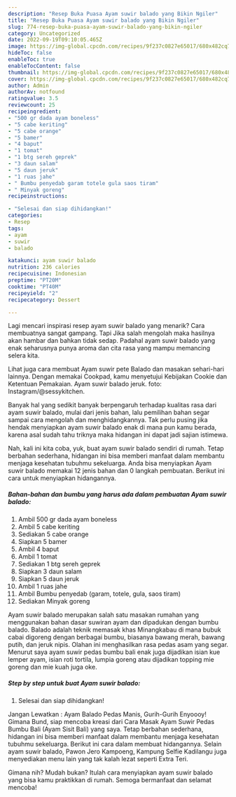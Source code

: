 ```yaml
---
description: "Resep Buka Puasa Ayam suwir balado yang Bikin Ngiler"
title: "Resep Buka Puasa Ayam suwir balado yang Bikin Ngiler"
slug: 774-resep-buka-puasa-ayam-suwir-balado-yang-bikin-ngiler
category: Uncategorized
date: 2022-09-19T09:10:05.465Z
image: https://img-global.cpcdn.com/recipes/9f237c0827e65017/680x482cq70/ayam-suwir-balado-foto-resep-utama.jpg
hideToc: false
enableToc: true
enableTocContent: false
thumbnail: https://img-global.cpcdn.com/recipes/9f237c0827e65017/680x482cq70/ayam-suwir-balado-foto-resep-utama.jpg
cover: https://img-global.cpcdn.com/recipes/9f237c0827e65017/680x482cq70/ayam-suwir-balado-foto-resep-utama.jpg
author: Admin
authorAv: notfound
ratingvalue: 3.5
reviewcount: 25
recipeingredient:
- "500 gr dada ayam boneless"
- "5 cabe keriting"
- "5 cabe orange"
- "5 bamer"
- "4 baput"
- "1 tomat"
- "1 btg sereh geprek"
- "3 daun salam"
- "5 daun jeruk"
- "1 ruas jahe"
- " Bumbu penyedab garam totele gula saos tiram"
- " Minyak goreng"
recipeinstructions:

- "Selesai dan siap dihidangkan!"
categories:
- Resep
tags:
- ayam
- suwir
- balado

katakunci: ayam suwir balado 
nutrition: 236 calories
recipecuisine: Indonesian
preptime: "PT20M"
cooktime: "PT40M"
recipeyield: "2"
recipecategory: Dessert

---
```



Lagi mencari inspirasi resep ayam suwir balado yang menarik? Cara membuatnya sangat gampang. Tapi Jika salah mengolah maka hasilnya akan hambar dan bahkan tidak sedap. Padahal ayam suwir balado yang enak seharusnya punya aroma dan cita rasa yang mampu memancing selera kita.


Lihat juga cara membuat Ayam suwir pete Balado dan masakan sehari-hari lainnya. Dengan memakai Cookpad, kamu menyetujui Kebijakan Cookie dan Ketentuan Pemakaian. Ayam suwir balado jeruk. foto: Instagram/@sessykitchen.

Banyak hal yang sedikit banyak berpengaruh terhadap kualitas rasa dari ayam suwir balado, mulai dari jenis bahan, lalu pemilihan bahan segar sampai cara mengolah dan menghidangkannya. Tak perlu pusing jika hendak menyiapkan ayam suwir balado enak di mana pun kamu berada, karena asal sudah tahu triknya maka hidangan ini dapat jadi sajian istimewa.


Nah, kali ini kita coba, yuk, buat ayam suwir balado sendiri di rumah. Tetap berbahan sederhana, hidangan ini bisa memberi manfaat dalam membantu menjaga kesehatan tubuhmu sekeluarga. Anda bisa menyiapkan Ayam suwir balado memakai 12 jenis bahan dan 0 langkah pembuatan. Berikut ini cara untuk menyiapkan hidangannya.

<!--inarticleads1-->

##### Bahan-bahan dan bumbu yang harus ada dalam pembuatan Ayam suwir balado:

1. Ambil 500 gr dada ayam boneless
1. Ambil 5 cabe keriting
1. Sediakan 5 cabe orange
1. Siapkan 5 bamer
1. Ambil 4 baput
1. Ambil 1 tomat
1. Sediakan 1 btg sereh geprek
1. Siapkan 3 daun salam
1. Siapkan 5 daun jeruk
1. Ambil 1 ruas jahe
1. Ambil  Bumbu penyedab (garam, totele, gula, saos tiram)
1. Sediakan  Minyak goreng


Ayam suwir balado merupakan salah satu masakan rumahan yang menggunakan bahan dasar suwiran ayam dan dipadukan dengan bumbu balado. Balado adalah teknik memasak khas Minangkabau di mana bubuk cabai digoreng dengan berbagai bumbu, biasanya bawang merah, bawang putih, dan jeruk nipis. Olahan ini menghasilkan rasa pedas asam yang segar. Menurut saya ayam suwir pedas bumbu bali enak juga dijadikan isian kue lemper ayam, isian roti tortila, lumpia goreng atau dijadikan topping mie goreng dan mie kuah juga oke. 

<!--inarticleads2-->

##### Step by step untuk buat Ayam suwir balado:


1. Selesai dan siap dihidangkan!

Jangan Lewatkan : Ayam Balado Pedas Manis, Gurih-Gurih Enyoooy! Gimana Bund, siap mencoba kreasi dari Cara Masak Ayam Suwir Pedas Bumbu Bali (Ayam Sisit Bali) yang saya. Tetap berbahan sederhana, hidangan ini bisa memberi manfaat dalam membantu menjaga kesehatan tubuhmu sekeluarga. Berikut ini cara dalam membuat hidangannya. Selain ayam suwir balado, Pawon Jero Kampoeng, Kampung Selfie Kadilangu juga menyediakan menu lain yang tak kalah lezat seperti Extra Teri. 

Gimana nih? Mudah bukan? Itulah cara menyiapkan ayam suwir balado yang bisa kamu praktikkan di rumah. Semoga bermanfaat dan selamat mencoba!
